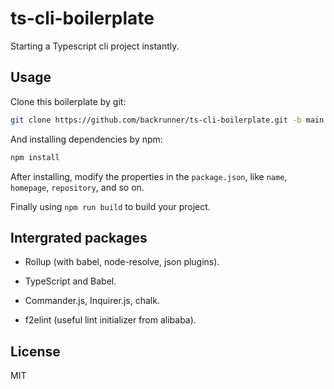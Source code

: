 # ts-cli-boilerplate

Starting a Typescript cli project instantly.

## Usage

Clone this boilerplate by git:

```bash
git clone https://github.com/backrunner/ts-cli-boilerplate.git -b main --depth 1
```

And installing dependencies by npm:

```bash
npm install
```

After installing, modify the properties in the `package.json`, like `name`, `homepage`, `repository`, and so on.

Finally using `npm run build` to build your project.

## Intergrated packages

- Rollup (with babel, node-resolve, json plugins).

- TypeScript and Babel.

- Commander.js, Inquirer.js, chalk.

- f2elint (useful lint initializer from alibaba).

## License

MIT
